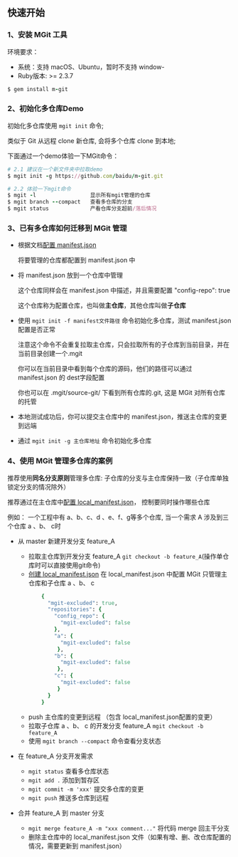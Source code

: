 ## 快速开始


### 1、安装 MGit 工具

环境要求：

- 系统：支持 macOS、Ubuntu，暂时不支持 window-
- Ruby版本: >= 2.3.7

```ruby
$ gem install m-git
```

### 2、初始化多仓库Demo

初始化多仓库使用 `mgit init` 命令;

类似于 Git 从远程 clone 新仓库, 会将多个仓库 clone 到本地;

下面通过一个demo体验一下MGit命令：

```ruby
# 2.1 建议在一个新文件夹中拉取demo
$ mgit init -g https://github.com/baidu/m-git.git

# 2.2 体验一下mgit命令
$ mgit -l                 显示所有mgit管理的仓库
$ mgit branch --compact   查看多仓库的分支
$ mgit status             产看仓库分支超前/落后情况
```

### 3、已有多仓库如何迁移到 MGit 管理

- 根据文档[配置 manifest.json](../config/manifest.md)

  将要管理的仓库都配置到 manifest.json 中
  
- 将 manifest.json 放到一个仓库中管理

  这个仓库同样会在 manifest.json 中描述，并且需要配置 "config-repo": true 
  
  这个仓库称为配置仓库，也叫做**主仓库**，其他仓库叫做**子仓库**
     
- 使用 `mgit init -f manifest文件路径`  命令初始化多仓库，测试 manifest.json 配置是否正常

  注意这个命令不会重复拉取主仓库，只会拉取所有的子仓库到当前目录，并在当前目录创建一个.mgit
  
  你可以在当前目录中看到每个仓库的源码，他们的路径可以通过  manifest.json 的 dest字段配置
  
  你也可以在 .mgit/source-git/ 下看到所有仓库的.git, 这是 MGit 对所有仓库的托管
  
- 本地测试成功后，你可以提交主仓库中的 manifest.json，推送主仓库的变更到远端
  
- 通过 `mgit init -g 主仓库地址` 命令初始化多仓库
  

     
### 4、使用 MGit 管理多仓库的案例
  
  推荐使用**同名分支原则**管理多仓库: 子仓库的分支与主仓库保持一致（子仓库单独锁定分支的情况除外）
   
  推荐通过在主仓库中[配置 local_manifest.json](../config/manifest.md#3--local_manifest)， 控制要同时操作哪些仓库

  例如： 一个工程中有 a、b、c、d 、e、f、g等多个仓库, 当一个需求 A 涉及到三个仓库 a 、b、 c时
  
  - 从 master 新建开发分支 feature_A
    - 拉取主仓库到开发分支 feature_A `git checkout -b feature_A`(操作单仓库时可以直接使用git命令)
    - [创建 local_manifest.json](../config/manifest.md#3--local_manifest) 在 local_manifest.json 中配置 MGit 只管理主仓库和子仓库 a 、b、 c 
      ```ruby
          {
            "mgit-excluded": true,
            "repositories": {
              "config_repo": {
                "mgit-excluded": false
              },
              "a": {
                "mgit-excluded": false
               },
              "b": {
                "mgit-excluded": false
               },
              "c": {
                "mgit-excluded": false
               }
            }
          }
      ```
    - push 主仓库的变更到远程 （包含 local_manifest.json配置的变更）
    - 拉取子仓库 a 、b、 c 的开发分支 feature_A  `mgit checkout -b feature_A`
    - 使用 `mgit branch --compact` 命令查看分支状态
    
  - 在 feature_A 分支开发需求
    - `mgit status`  查看多仓库状态
    - `mgit add .`   添加到暂存区
    - `mgit commit -m 'xxx'` 提交多仓库的变更
    - `mgit push`    推送多仓库到远程
    
  - 合并 feature_A 到 master 分支
    - `mgit merge feature_A -m "xxx comment..."` 将代码 merge 回主干分支
    - 删除主仓库中的 local_manifest.json 文件（如果有增、删、改仓库配置的情况，需要更新到 manifest.json）
    
  
